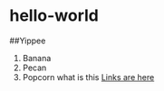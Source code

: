 # hello-world
##Yippee
1. Banana
2. Pecan
3. Popcorn
what is this
[Links are here](www.wikipedia.org)
